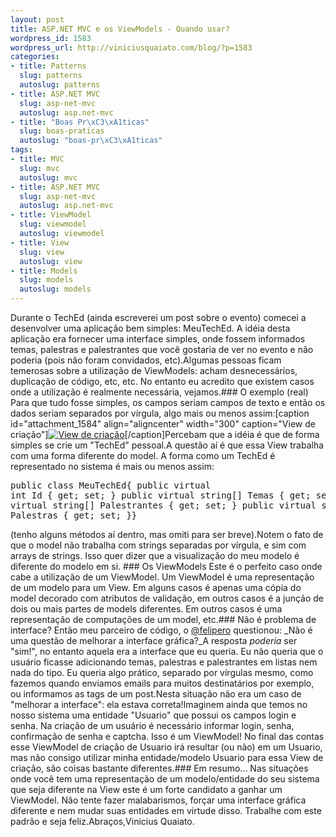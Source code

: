 ```yaml
--- 
layout: post
title: ASP.NET MVC e os ViewModels - Quando usar?
wordpress_id: 1583
wordpress_url: http://viniciusquaiato.com/blog/?p=1583
categories: 
- title: Patterns
  slug: patterns
  autoslug: patterns
- title: ASP.NET MVC
  slug: asp-net-mvc
  autoslug: asp.net-mvc
- title: "Boas Pr\xC3\xA1ticas"
  slug: boas-praticas
  autoslug: "boas-pr\xC3\xA1ticas"
tags: 
- title: MVC
  slug: mvc
  autoslug: mvc
- title: ASP.NET MVC
  slug: asp-net-mvc
  autoslug: asp.net-mvc
- title: ViewModel
  slug: viewmodel
  autoslug: viewmodel
- title: View
  slug: view
  autoslug: view
- title: Models
  slug: models
  autoslug: models
---
```

Durante o TechEd (ainda escreverei um post sobre o evento) comecei a desenvolver uma aplicação bem simples: MeuTechEd. A idéia desta aplicação era fornecer uma interface simples, onde fossem informados temas, palestras e palestrantes que você gostaria de ver no evento e não poderia (pois não foram convidados, etc).Algumas pessoas ficam temerosas sobre a utilização de ViewModels: acham desnecessários, duplicação de código, etc, etc. No entanto eu acredito que existem casos onde a utilização é realmente necessária, vejamos.### O exemplo (real)
Para que tudo fosse simples, os campos seriam campos de texto e então os dados seriam separados por vírgula, algo mais ou menos assim:[caption id="attachment_1584" align="aligncenter" width="300" caption="View de criação"][![View de criação](http://viniciusquaiato.com/blog/wp-content/uploads/2010/09/tela-300x178.png "View de criação")](http://viniciusquaiato.com/blog/wp-content/uploads/2010/09/tela.png)[/caption]Percebam que a idéia é que de forma simples se crie um "TechEd" pessoal.A questão aí é que essa View trabalha com uma forma diferente do model. A forma como um TechEd é representado no sistema é mais ou menos assim:<pre lang="csharp" line="1">public class MeuTechEd{    public virtual int Id { get; set; }    public virtual string[] Temas { get; set; }    public virtual string[] Palestrantes { get; set; }    public virtual string[] Palestras { get; set; }}</pre>(tenho alguns métodos aí dentro, mas omiti para ser breve).Notem o fato de que o model não trabalha com strings separadas por vírgula, e sim com arrays de strings. Isso quer dizer que a visualização do meu modelo é diferente do modelo em si.  ### Os ViewModels
Este é o perfeito caso onde cabe a utilização de um ViewModel. Um ViewModel é uma representação de um modelo para um View. Em alguns casos é apenas uma cópia do model decorado com atributos de validação, em outros casos é a junção de dois ou mais partes de models diferentes. Em outros casos é uma representação de computações de um model, etc.### Não é problema de interface?
Então meu parceiro de código, o [@felipero](http://twitter.com/felipero) questionou: _Não é uma questão de melhorar a interface gráfica?_A resposta _poderia_ ser "sim!", no entanto aquela era a interface que eu queria. Eu não queria que o usuário ficasse adicionando temas, palestras e palestrantes em listas nem nada do tipo. Eu queria algo prático, separado por vírgulas mesmo, como fazemos quando enviamos emails para muitos destinatários por exemplo, ou informamos as tags de um post.Nesta situação não era um caso de "melhorar a interface": ela estava correta!Imaginem ainda que temos no nosso sistema uma entidade "Usuario" que possui os campos login e senha. Na criação de um usuário é necessário informar login, senha, confirmação de senha e captcha. Isso é um ViewModel! No final das contas esse ViewModel de criação de Usuario irá resultar (ou não) em um Usuario, mas não consigo utilizar minha entidade/modelo Usuario para essa View de criação, são coisas bastante diferentes.### Em resumo...
Nas situações onde você tem uma representação de um modelo/entidade do seu sistema que seja diferente na View este é um forte candidato a ganhar um ViewModel. Não tente fazer malabarismos, forçar uma interface gráfica diferente e nem mudar suas entidades em virtude disso. Trabalhe com este padrão e seja feliz.Abraços,Vinicius Quaiato.
